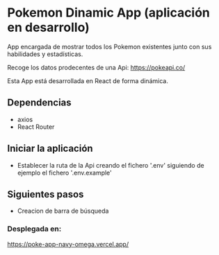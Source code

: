 # Pokemon Dinamic App (aplicación en desarrollo)

App encargada de mostrar todos los Pokemon existentes junto con sus habilidades
y estadísticas.

Recoge los datos prodecentes de una Api: https://pokeapi.co/

Esta App está desarrollada en React de forma dinámica.

## Dependencias

- axios
- React Router

## Iniciar la aplicación

- Establecer la ruta de la Api creando el fichero '.env' siguiendo de ejemplo el
  fichero '.env.example'

## Siguientes pasos

- Creacion de barra de búsqueda

### Desplegada en:

https://poke-app-navy-omega.vercel.app/
